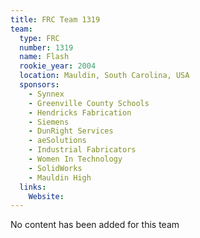 ```yaml
---
title: FRC Team 1319
team:
  type: FRC
  number: 1319
  name: Flash
  rookie_year: 2004
  location: Mauldin, South Carolina, USA
  sponsors:
    - Synnex
    - Greenville County Schools
    - Hendricks Fabrication
    - Siemens
    - DunRight Services
    - aeSolutions
    - Industrial Fabricators
    - Women In Technology
    - SolidWorks
    - Mauldin High
  links:
    Website: 
---
```

No content has been added for this team